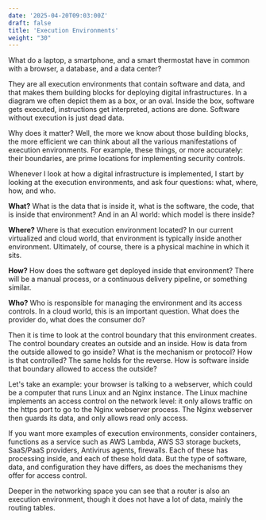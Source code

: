 ```yaml
---
date: '2025-04-20T09:03:00Z'
draft: false
title: 'Execution Environments'
weight: "30"
---
```


What do a laptop, a smartphone, and a smart thermostat have in common with a browser, a database, and a data center?

They are all execution environments that contain software and data, and that makes them building blocks for deploying digital infrastructures.
In a diagram we often depict them as a box, or an oval.
Inside the box, software gets executed, instructions get interpreted, actions are done. Software without execution is just dead data.

Why does it matter? Well, the more we know about those building blocks, the more efficient we can think about all the various manifestations of execution environments.
For example, these things, or more accurately: their boundaries, are prime locations for implementing security controls.

Whenever I look at how a digital infrastructure is implemented, I start by looking at the execution environments, and ask four questions: what, where, how, and who.

__What?__ What is the data that is inside it, what is the software, the code, that is inside that environment? And in an AI world: which model is there inside?

__Where?__  Where is that execution environment located? In our current virtualized and cloud world, that environment is typically inside another environment. Ultimately, of course, there is a physical machine in which it sits.

__How?__ How does the software get deployed inside that environment? There will be a manual process, or a continuous delivery pipeline, or something similar.

__Who?__ Who is responsible for managing the environment and its access controls. In a cloud world, this is an important question. What does the provider do, what does the consumer do?

Then it is time to look at the control boundary that this environment creates. The control boundary creates an outside and an inside. How is data from the outside allowed to go inside? What is the mechanism or protocol? How is that controlled? The same holds for the reverse. How is software inside that boundary allowed to access the outside?

Let's take an example: your browser is talking to a webserver, which could be a computer that runs Linux and an Nginx instance. The Linux machine implements an access control on the network level: it only allows traffic on the https port to go to the Nginx webserver process. The Nginx webserver then guards its data, and only allows read only access.

If you want more examples of execution environments, consider containers, functions as a service such as AWS Lambda, AWS S3 storage buckets, SaaS/PaaS providers, Antivirus agents, firewalls. Each of these has processing inside, and each of these hold data. But the type of software, data, and configuration they have differs, as does the mechanisms they offer for access control.

Deeper in the networking space you can see that a router is also an execution environment, though it does not have a lot of data, mainly the routing tables.
